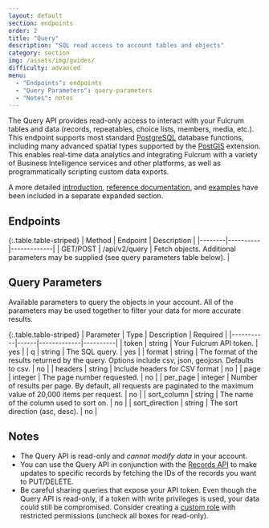 ```yaml
---
layout: default
section: endpoints
order: 2
title: "Query"
description: "SQL read access to account tables and objects"
category: section
img: /assets/img/guides/
difficulty: advanced
menu:
  - "Endpoints": endpoints
  - "Query Parameters": query-parameters
  - "Notes": notes
---
```


The Query API provides read-only access to interact with your Fulcrum tables and data (records, repeatables, choice lists, members, media, etc.). This endpoint supports most standard [PostgreSQL](https://www.postgresql.org/) database functions, including many advanced spatial types supported by the [PostGIS](http://postgis.net/) extension. This enables real-time data analytics and integrating Fulcrum with a variety of Business Intelligence services and other platforms, as well as programmatically scripting custom data exports.

A more detailed [introduction](/query-api/intro/), [reference documentation](/query-api/reference/), and [examples](/query-api/examples/) have been included in a separate expanded section.

## Endpoints

{:.table.table-striped}
| Method | Endpoint | Description |
|--------|----------|-------------|
| GET/POST | /api/v2/query | Fetch objects. Additional parameters may be supplied (see query parameters table below). |

## Query Parameters

Available parameters to query the objects in your account. All of the parameters may be used together to filter your data for more accurate results.

{:.table.table-striped}
| Parameter | Type | Description | Required |
|-----------|------|-------------|----------|
| token | string | Your Fulcrum API token. | yes |
| q | string | The SQL query. | yes |
| format | string | The format of the results returned by the query. Options include csv, json, geojosn. Defaults to csv. | no |
| headers | string | Include headers for CSV format | no |
| page | integer | The page number requested. | no |
| per_page | integer | Number of results per page. By default, all requests are paginated to the maximum value of 20,000 items per request. | no |
| sort_column | string | The name of the column used to sort on. | no |
| sort_direction | string | The sort direction (asc, desc). | no |

## Notes

* The Query API is read-only and _cannot modify data_ in your account.
* You can use the Query API in conjunction with the [Records API](/endpoints/records/) to make updates to specific records by fetching the IDs of the records you want to PUT/DELETE.
* Be careful sharing queries that expose your API token. Even though the Query API is read-only, if a token with write privileges is used, your data could still be compromised. Consider creating a [custom role](http://www.fulcrumapp.com/help/creating-custom-roles/) with restricted permissions (uncheck all boxes for read-only).
